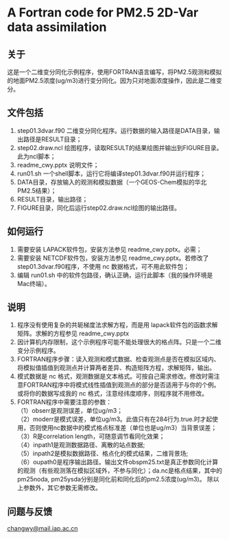 # A Fortran code for PM2.5 2D-Var data assimilation

## 关于
这是一个二维变分同化示例程序，使用FORTRAN语言编写，将PM2.5观测和模拟的地面PM2.5浓度(ug/m3)进行变分同化。因为只对地面浓度操作，因此是二维变分。

## 文件包括
1. step01.3dvar.f90 二维变分同化程序。运行数据的输入路径是DATA目录，输出路径是RESULT目录；
2. step02.draw.ncl 绘图程序，读取RESULT的结果绘图并输出到FIGURE目录。此为ncl脚本；
3. readme_cwy.pptx 说明文件；
4. run01.sh 一个shell脚本，运行它将编译step01.3dvar.f90并运行程序；
5. DATA目录，存放输入的观测和模拟数据（一个GEOS-Chem模拟的华北PM2.5结果）；
6. RESULT目录，输出路径；
7. FIGURE目录，同化后运行step02.draw.ncl绘图的输出路径。

## 如何运行
1. 需要安装 LAPACK软件包，安装方法参见 readme_cwy.pptx。必需；
2. 需要安装 NETCDF软件包，安装方法参见 readme_cwy.pptx。若修改了 step01.3dvar.f90程序，不使用 nc 数据格式，可不用此软件包；
3. 编辑 run01.sh 中的软件包路径，确认正确，运行此脚本（我的操作环境是Mac终端）。

## 说明
1. 程序没有使用复杂的共轭梯度法求解方程，而是用 lapack软件包的函数求解矩阵。求解的方程参见 readme_cwy.pptx
2. 因计算机内存限制，这个示例程序可能不能处理很大的格点阵。只是一个二维变分示例程序。
3. FORTRAN程序步骤：读入观测和模式数据、检查观测点是否在模拟区域内、将模拟值插值到观测点并计算两者差异、构造矩阵方程，求解矩阵，输出。
4. 模式数据是 nc 格式，观测数据是文本格式。可按自己需求修改。修改时需注意FORTRAN程序中将模式线性插值到观测点的部分是否适用于与你的个例。或将你的数据写成我的 nc 格式，注意经纬度顺序，则程序就不用修改。
5. FORTRAN程序中需要注意的参数：     
   （1）obserr是观测误差，单位ug/m3；  
   （2）moderr是模式误差，单位ug/m3。此值只有在284行为.true.时才起使用，否则使用nc数据中的模式格点标准差（单位也是ug/m3）当背景误差；  
   （3）R是correlation length，可随意调节看同化效果；  
   （4）inpath1是观测数据路径、离散的站点数据;  
   （5）inpath2是模拟数据路径、格点化的模式结果，二维背景场;  
   （6）oupath0是程序输出路径。输出文件obspm25.txt是真正参数同化计算的观测（有些观测落在模拟区域外，不参与同化）；da.nc是格点结果，其中的pm25noda, pm25ysda分别是同化前和同化后的pm2.5浓度(ug/m3)。
   除以上参数外，其它参数无需修改。  

## 问题与反馈
changwy@mail.iap.ac.cn
